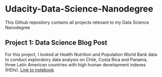 # Udacity-Data-Science-Nanodegree

This Github repository contains all projects relevant to my Data Science Nanodegree

## Project 1: Data Science Blog Post

For this project, I looked at Health Nutrition and Population World Bank data to conduct exploratory data analysis on Chile, Costa Rica and Panama, three Latin American countries with high human development indexes (HDIs).
[Link to notebook](https://github.com/amberstarke/Udacity-Data-Science-Nanodegree/blob/main/Project1/Assessing_Healthcare_Outcomes_StarkeAmber.ipynb)
